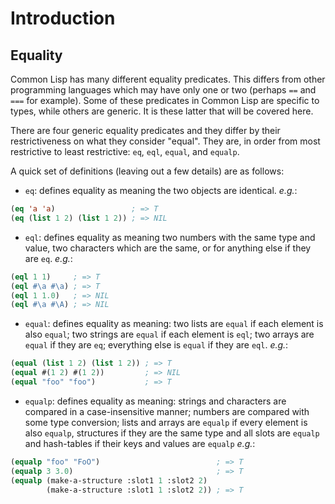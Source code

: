 # Introduction

## Equality

Common Lisp has many different equality predicates.
This differs from other programming languages which may have only one or two (perhaps `==` and `===` for example).
Some of these predicates in Common Lisp are specific to types, while others are generic.
It is these latter that will be covered here.

There are four generic equality predicates and they differ by their restrictiveness on what they consider "equal".
They are, in order from most restrictive to least restrictive: `eq`, `eql`, `equal`, and `equalp`.

A quick set of definitions (leaving out a few details) are as follows:

- `eq`: defines equality as meaning the two objects are identical.
  _e.g._:

```lisp
(eq 'a 'a)                 ; => T
(eq (list 1 2) (list 1 2)) ; => NIL
```

- `eql`: defines equality as meaning two numbers with the same type and value, two characters which are the same,
  or for anything else if they are `eq`.
  _e.g._:

```lisp
(eql 1 1)     ; => T
(eql #\a #\a) ; => T
(eql 1 1.0)   ; => NIL
(eql #\a #\A) ; => NIL
```

- `equal`: defines equality as meaning: two lists are `equal` if each element is also `equal`; two strings are `equal` if each element is `eql`; two arrays are `equal` if they are `eq`; everything else is `equal` if they are `eql`.
  _e.g._:

```lisp
(equal (list 1 2) (list 1 2)) ; => T
(equal #(1 2) #(1 2))         ; => NIL
(equal "foo" "foo")           ; => T
```

- `equalp`: defines equality as meaning: strings and characters are compared in a case-insensitive manner; numbers are compared with some type conversion; lists and arrays are `equalp` if every element is also `equalp`, structures if they are the same type and all slots are `equalp` and hash-tables if their keys and values are `equalp`
  _e.g._:

```lisp
(equalp "foo" "FoO")                          ; => T
(equalp 3 3.0)                                ; => T
(equalp (make-a-structure :slot1 1 :slot2 2) 
        (make-a-structure :slot1 1 :slot2 2)) ; => T
```
